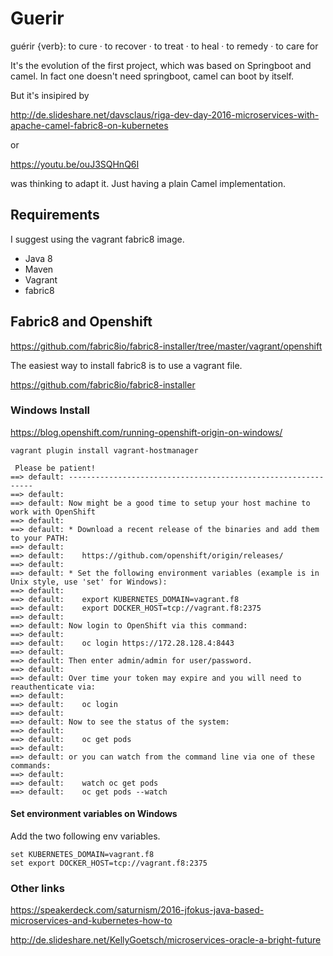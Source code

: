 # Guerir

guérir {verb}: to cure · to recover · to treat · to heal · to remedy · to care for

It's the evolution of the first project, which was based on Springboot and camel.
In fact one doesn't need springboot, camel can boot by itself.

But it's insipired by

http://de.slideshare.net/davsclaus/riga-dev-day-2016-microservices-with-apache-camel-fabric8-on-kubernetes

or

https://youtu.be/ouJ3SQHnQ6I

was thinking to adapt it. Just having a plain Camel implementation.

## Requirements

I suggest using the vagrant fabric8 image.

* Java 8
* Maven
* Vagrant
* fabric8
 

## Fabric8 and Openshift

https://github.com/fabric8io/fabric8-installer/tree/master/vagrant/openshift

The easiest way to install fabric8 is to use a vagrant file.

https://github.com/fabric8io/fabric8-installer

### Windows Install

https://blog.openshift.com/running-openshift-origin-on-windows/

```
vagrant plugin install vagrant-hostmanager
```


```
 Please be patient!
==> default: --------------------------------------------------------------
==> default:
==> default: Now might be a good time to setup your host machine to work with OpenShift
==> default:
==> default: * Download a recent release of the binaries and add them to your PATH:
==> default:
==> default:    https://github.com/openshift/origin/releases/
==> default:
==> default: * Set the following environment variables (example is in Unix style, use 'set' for Windows):
==> default:
==> default:    export KUBERNETES_DOMAIN=vagrant.f8
==> default:    export DOCKER_HOST=tcp://vagrant.f8:2375
==> default:
==> default: Now login to OpenShift via this command:
==> default:
==> default:    oc login https://172.28.128.4:8443
==> default:
==> default: Then enter admin/admin for user/password.
==> default:
==> default: Over time your token may expire and you will need to reauthenticate via:
==> default:
==> default:    oc login
==> default:
==> default: Now to see the status of the system:
==> default:
==> default:    oc get pods
==> default:
==> default: or you can watch from the command line via one of these commands:
==> default:
==> default:    watch oc get pods
==> default:    oc get pods --watch
```

#### Set environment variables on Windows

Add the two following env variables.

```
set KUBERNETES_DOMAIN=vagrant.f8
set export DOCKER_HOST=tcp://vagrant.f8:2375
```

### Other links

https://speakerdeck.com/saturnism/2016-jfokus-java-based-microservices-and-kubernetes-how-to

http://de.slideshare.net/KellyGoetsch/microservices-oracle-a-bright-future



